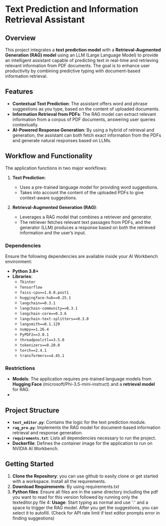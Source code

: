 # Text Prediction and Information Retrieval Assistant

## Overview

This project integrates a **text prediction model** with a **Retrieval-Augmented Generation (RAG) model** using an LLM (Large Language Model) to provide an intelligent assistant capable of predicting text in real-time and retrieving relevant information from PDF documents. The goal is to enhance user productivity by combining predictive typing with document-based information retrieval.


## Features

- **Contextual Text Prediction**: The assistant offers word and phrase suggestions as you type, based on the content of uploaded documents.
- **Information Retrieval from PDFs**: The RAG model can extract relevant information from a corpus of PDF documents, answering user queries contextually.
- **AI-Powered Response Generation**: By using a hybrid of retrieval and generation, the assistant can both fetch exact information from the PDFs and generate natural responses based on LLMs.

## Workflow and Functionality

The application functions in two major workflows:

1. **Text Prediction**:
    - Uses a pre-trained language model for providing word suggestions.
    - Takes into account the content of the uploaded PDFs to give context-aware suggestions.
  
2. **Retrieval-Augmented Generation (RAG)**:
    - Leverages a RAG model that combines a retriever and generator.
    - The retriever fetches relevant text passages from PDFs, and the generator (LLM) produces a response based on both the retrieved information and the user’s input.


  
### Dependencies

Ensure the following dependencies are available inside your AI Workbench environment:
- **Python 3.8+**
- **Libraries**:
  - `Tkinter`
  - `Tensorflow`
  - `faiss-cpu==1.8.0.post1`
  - `huggingface-hub==0.25.1`
  - `langchain==0.3.1`
  - `langchain-community==0.3.1`
  - `langchain-core==0.3.6`
  - `langchain-text-splitters==0.3.0`
  - `langsmith==0.1.129`
  - `numpy==1.26.4`
  - `PyPDF2==3.0.1`
  - `threadpoolctl==3.5.0`
  - `tokenizers==0.20.0`
  - `torch==2.4.1`
  - `transformers==4.45.1`


### Restrictions

- **Models**: The application requires pre-trained language models from **Hugging Face** (microsoft/Phi-3.5-mini-instruct) and a **retrieval model** for RAG.
- 

## Project Structure

- **`text_editor.py`**: Contains the logic for the text prediction module.
- **`rag_pre.py`**: Implements the RAG model for document-based information retrieval and response generation.
- **`requirements.txt`**: Lists all dependencies necessary to run the project.
- **Dockerfile**: Defines the container image for the application to run on NVIDIA AI Workbench.

## Getting Started

1. **Clone the Repository**:
    you can use github to easily clone or get started with a workspace. Install all the requirements.
2. **Download Requirements**:
    By using requirements.txt
3. **Python files**:
    Ensure all files are in the same directory including the pdf you want to read for this version followed by running only the texteditor.py file 
4: **Usage**:
    Start typing as normal and use ':' and a space to trigger the RAG model. After you get the suggestions, you can select it to autofill. (Check for API rate limit if text editor prompts error in finding suggestions)

